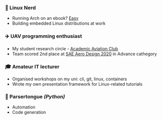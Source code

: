 <!-- ### Hi there 👋 -->

### 🐧 Linux Nerd
- Running Arch on an ebook? [Easy](https://github.com/Wint3rmute/arch-linux-on-kindle)
- Building embedded Linux distributions at work

### ✈️ UAV programming enthusiast
- My student research circle - [Academic Aviation Club](akl.pwr.edu.pl/)
- Team scored 2nd place at [SAE Aero Design 2020](https://www.saeaerodesign.com/) in Advance cathegory

### 🎓 Amateur IT lecturer
- Organised workshops on my uni: cli, git, linux, containers
- Wrote my own presentation framework for Linux-related tutorials

### 🐍 Parsertongue *(Python)*
- Automation
- Code generation


<!--
**Wint3rmute/Wint3rmute** is a ✨ _special_ ✨ repository because its `README.md` (this file) appears on your GitHub profile.

Here are some ideas to get you started:

- 🔭 I’m currently working on ...
- 🌱 I’m currently learning ...
- 👯 I’m looking to collaborate on ...
- 🤔 I’m looking for help with ...
- 💬 Ask me about ...
- 📫 How to reach me: ...
- 😄 Pronouns: ...
- ⚡ Fun fact: ...
-->